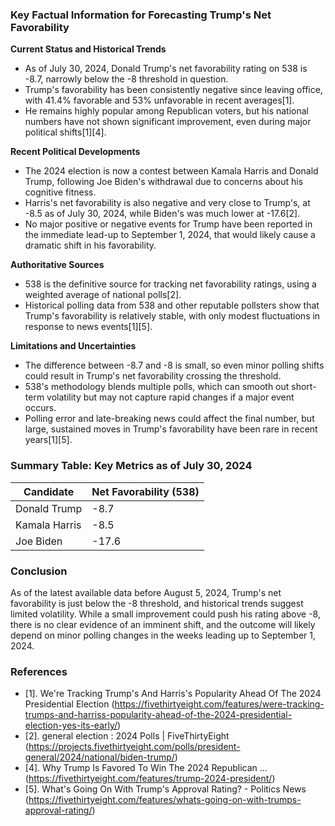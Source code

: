 ### Key Factual Information for Forecasting Trump's Net Favorability

**Current Status and Historical Trends**
- As of July 30, 2024, Donald Trump's net favorability rating on 538 is -8.7, narrowly below the -8 threshold in question.
- Trump's favorability has been consistently negative since leaving office, with 41.4% favorable and 53% unfavorable in recent averages[1].
- He remains highly popular among Republican voters, but his national numbers have not shown significant improvement, even during major political shifts[1][4].

**Recent Political Developments**
- The 2024 election is now a contest between Kamala Harris and Donald Trump, following Joe Biden's withdrawal due to concerns about his cognitive fitness.
- Harris's net favorability is also negative and very close to Trump's, at -8.5 as of July 30, 2024, while Biden's was much lower at -17.6[2].
- No major positive or negative events for Trump have been reported in the immediate lead-up to September 1, 2024, that would likely cause a dramatic shift in his favorability.

**Authoritative Sources**
- 538 is the definitive source for tracking net favorability ratings, using a weighted average of national polls[2].
- Historical polling data from 538 and other reputable pollsters show that Trump's favorability is relatively stable, with only modest fluctuations in response to news events[1][5].

**Limitations and Uncertainties**
- The difference between -8.7 and -8 is small, so even minor polling shifts could result in Trump's net favorability crossing the threshold.
- 538's methodology blends multiple polls, which can smooth out short-term volatility but may not capture rapid changes if a major event occurs.
- Polling error and late-breaking news could affect the final number, but large, sustained moves in Trump's favorability have been rare in recent years[1][5].

### Summary Table: Key Metrics as of July 30, 2024

| Candidate      | Net Favorability (538) |
|----------------|-----------------------|
| Donald Trump   | -8.7                  |
| Kamala Harris  | -8.5                  |
| Joe Biden      | -17.6                 |

### Conclusion
As of the latest available data before August 5, 2024, Trump's net favorability is just below the -8 threshold, and historical trends suggest limited volatility. While a small improvement could push his rating above -8, there is no clear evidence of an imminent shift, and the outcome will likely depend on minor polling changes in the weeks leading up to September 1, 2024.

### References
- [1]. We're Tracking Trump's And Harris's Popularity Ahead Of The 2024 Presidential Election (https://fivethirtyeight.com/features/were-tracking-trumps-and-harriss-popularity-ahead-of-the-2024-presidential-election-yes-its-early/)
- [2]. general election : 2024 Polls | FiveThirtyEight (https://projects.fivethirtyeight.com/polls/president-general/2024/national/biden-trump/)
- [4]. Why Trump Is Favored To Win The 2024 Republican ... (https://fivethirtyeight.com/features/trump-2024-president/)
- [5]. What's Going On With Trump's Approval Rating? - Politics News (https://fivethirtyeight.com/features/whats-going-on-with-trumps-approval-rating/)